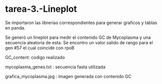 # tarea-3.-Lineplot

Se importaron las librerias correspondientes para generar graficos y tablas en panda. 

Se generó un lineplot para medir el contenido GC de Mycoplasma y una secuencia aleatoria de esta. Se encontro un valor salido de rango para el gen #57 el cual coincide con rpoB 

GC_content: codigo realizado 

mycoplasma_genes.txt : secuencia fasta utilizada 

grafica_mycoplasma.jpg : imagen generada con contenido GC

